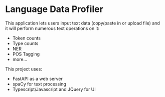 # Language Data Profiler

This application lets users input text data (copy/paste in or upload file) and it will perform numerous text operations on it:
- Token counts
- Type counts
- NER 
- POS Tagging
- more...

This project uses:
- FastAPI as a web server
- spaCy for text processing
- Typescript/Javascript and JQuery for UI